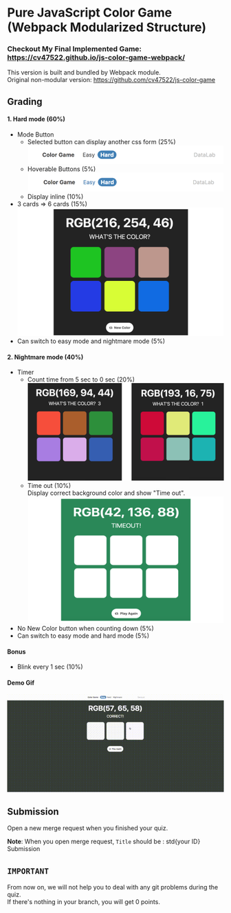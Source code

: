 # Pure JavaScript Color Game (Webpack Modularized Structure)
### Checkout My Final Implemented Game: https://cv47522.github.io/js-color-game-webpack/

This version is built and bundled by Webpack module. <br/>
Original non-modular version: https://github.com/cv47522/js-color-game

## Grading
#### 1. Hard mode <b>(60%)</b>
* Mode Button
    * Selected button can display another css form (25%) <br/>
    ![Mode button](img/modeBut.png)
    * Hoverable Buttons (5%) <br/>
    ![Mode button hover](img/modeButHover.png)
    * Display inline (10%)
* 3 cards => 6 cards (15%)
![Mode button hover](img/6cards.png)
* Can switch to easy mode and nightmare mode (5%)

#### 2. Nightmare mode <b>(40%)</b>
* Timer
    * Count time from 5 sec to 0 sec (20%)
    ![Count time](img/count.png)
    * Time out (10%) <br/>
    Display correct background color and show "Time out".
    ![Time out](img/timeOut.png)
* No New Color button when counting down (5%)
* Can switch to easy mode and hard mode (5%)

#### Bonus
* Blink every 1 sec (10%)

#### Demo Gif
![](demo.gif)

## Submission
Open a new merge request when you finished your quiz. <br />

<b>Note</b>: When you open merge request, `Title` should be : std{your ID} Submission

## `IMPORTANT`<br />
From now on, we will not help you to deal with any git problems during the quiz.<br />
If there's nothing in your branch, you will get 0 points.
